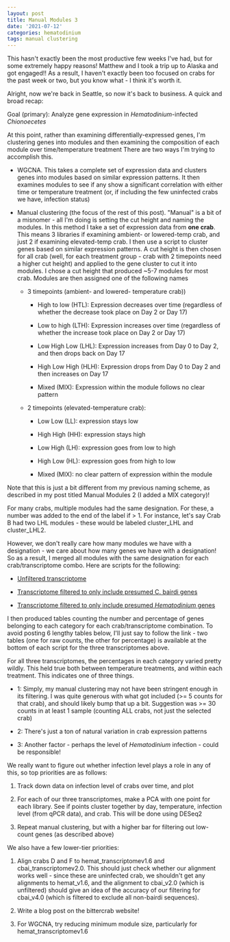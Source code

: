 ```yaml
---
layout: post
title: Manual Modules 3
date: '2021-07-12'
categories: hematodinium
tags: manual clustering
---
```


This hasn't exactly been the most productive few weeks I've had, but for some extremely happy reasons! Matthew and I took a trip up to Alaska and got engaged!! As a result, I haven't exactly been too focused on crabs for the past week or two, but you know what - I think it's worth it.

Alright, now we're back in Seattle, so now it's back to business. A quick and broad recap:

Goal (primary): Analyze gene expression in _Hematodinium_-infected _Chionoecetes_ 

At this point, rather than examining differentially-expressed genes, I'm clustering genes into modules and then examining the composition of each module over time/temperature treatment There are two ways I'm trying to accomplish this. 

- WGCNA. This takes a complete set of expression data and clusters genes into modules based on similar expression patterns. It then examines modules to see if any show a significant correlation with either time or temperature treatment (or, if including the few uninfected crabs we have, infection status)

- Manual clustering (the focus of the rest of this post). "Manual" is a bit of a misnomer - all I'm doing is setting the cut height and naming the modules. In this method I take a set of expression data from **one crab**. This means 3 libraries if examining ambient- or lowered-temp crab, and just 2 if examining elevated-temp crab. I then use a script to cluster genes based on similar expression patterns. A cut height is then chosen for all crab (well, for each treatment group - crab with 2 timepoints need a higher cut height) and applied to the gene cluster to cut it into modules. I chose a cut height that produced ~5-7 modules for most crab. Modules are then assigned one of the following names

    - 3 timepoints (ambient- and lowered- temperature crab))
        - High to low (HTL): Expression decreases over time (regardless of whether the decrease took place on Day 2 or Day 17)

        - Low to high (LTH): Expression increases over time (regardless of whether the increase took place on Day 2 or Day 17)

        - Low High Low (LHL): Expression increases from Day 0 to Day 2, and then drops back on Day 17

        - High Low High (HLH): Expression drops from Day 0 to Day 2 and then increases on Day 17

        - Mixed (MIX): Expression within the module follows no clear pattern

    - 2 timepoints (elevated-temperature crab):
        - Low Low (LL): expression stays low

        - High High (HH): expression stays high

        - Low High (LH): expression goes from low to high

        - High Low (HL): expression goes from high to low

        - Mixed (MIX): no clear pattern of expression within the module

Note that this is just a bit different from my previous naming scheme, as described in my post titled Manual Modules 2 (I added a MIX category)!

For many crabs, multiple modules had the same designation. For these, a number was added to the end of the label if > 1. For instance, let's say Crab B had two LHL modules - these would be labeled cluster_LHL and cluster_LHL2.

However, we don't really care how many modules we have with a designation - we care about how many genes we have with a designation! So as a result, I merged all modules with the same designation for each crab/transcriptome combo. Here are scripts for the following:

- [Unfiltered transcriptome](https://github.com/afcoyle/hemat_bairdi_transcriptome/blob/main/scripts/7_4_merging_manual_clusters_cbaiv2.0.ipynb)

- [Transcriptome filtered to only include presumed C. bairdi genes](https://github.com/afcoyle/hemat_bairdi_transcriptome/blob/main/scripts/7_6_merging_manual_clusters_cbaiv4.0.ipynb)

- [Transcriptome filtered to only include presumed _Hematodinium_ genes](https://github.com/afcoyle/hemat_bairdi_transcriptome/blob/main/scripts/7_5_merging_manual_clusters_hematv1.6.ipynb)

I then produced tables counting the number and percentage of genes belonging to each category for each crab/transcriptome combination. To avoid posting 6 lengthy tables below, I'll just say to follow the link - two tables (one for raw counts, the other for percentage) is available at the bottom of each script for the three transcriptomes above.

For all three transcriptomes, the percentages in each category varied pretty wildly. This held true both between temperature treatments, and within each treatment. This indicates one of three things. 
- 1: Simply, my manual clustering may not have been stringent enough in its filtering. I was quite generous with what got included (>= 5 counts for that crab), and should likely bump that up a bit. Suggestion was >= 30 counts in at least 1 sample (counting ALL crabs, not just the selected crab)

- 2: There's just a ton of natural variation in crab expression patterns

- 3: Another factor - perhaps the level of _Hematodinium_ infection - could be responsible! 

We really want to figure out whether infection level plays a role in any of this, so top priorities are as follows:

1. Track down data on infection level of crabs over time, and plot 

2. For each of our three transcriptomes, make a PCA with one point for each library. See if points cluster together by day, temperature, infection level (from qPCR data), and crab. This will be done using DESeq2

3. Repeat manual clustering, but with a higher bar for filtering out low-count genes (as described above)

We also have a few lower-tier priorities:

1. Align crabs D and F to hemat_transcriptomev1.6 and cbai_transcriptomev2.0. This should just check whether our alignment works well - since these are uninfected crab, we shouldn't get any alignments to hemat_v1.6, and the alignment to cbai_v2.0 (which is unfiltered) should give an idea of the accuracy of our filtering for cbai_v4.0 (which is filtered to exclude all non-bairdi sequences).

2. Write a blog post on the bittercrab website!

3. For WGCNA, try reducing minimum module size, particularly for hemat_transcriptomev1.6